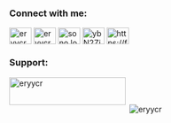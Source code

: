 <h3 align="left">Connect with me:</h3>
<p align="left">
<a href="https://codepen.io/eryycr" target="blank"><img align="center" src="https://raw.githubusercontent.com/rahuldkjain/github-profile-readme-generator/master/src/images/icons/Social/codepen.svg" alt="eryycr" height="30" width="40" /></a>
<a href="https://dev.to/eryycr" target="blank"><img align="center" src="https://cdn.jsdelivr.net/npm/simple-icons@3.0.1/icons/dev-dot-to.svg" alt="eryycr" height="30" width="40" /></a>
<a href="https://instagram.com/sono.long" target="blank"><img align="center" src="https://raw.githubusercontent.com/rahuldkjain/github-profile-readme-generator/master/src/images/icons/Social/instagram.svg" alt="sono.long" height="30" width="40" /></a>
<a href="https://discord.gg/ybN2ZjnwSx" target="blank"><img align="center" src="https://raw.githubusercontent.com/rahuldkjain/github-profile-readme-generator/master/src/images/icons/Social/discord.svg" alt="ybN2ZjnwSx" height="30" width="40" /></a>
<a href="/https://f-sensei.xyz" target="blank"><img align="center" src="https://raw.githubusercontent.com/rahuldkjain/github-profile-readme-generator/master/src/images/icons/Social/rss.svg" alt="https://f-sensei.xyz" height="30" width="40" /></a>
</p>

<h3 align="left">Support:</h3>
<p><a href="https://www.buymeacoffee.com/eryycr"> <img align="left" src="https://cdn.buymeacoffee.com/buttons/v2/default-yellow.png" height="50" width="210" alt="eryycr" /></a></p><br><br>

<p>&nbsp;<img align="center" src="https://github-readme-stats.vercel.app/api?username=eryycr&show_icons=true&theme=dark&locale=en" alt="eryycr" /></p>

